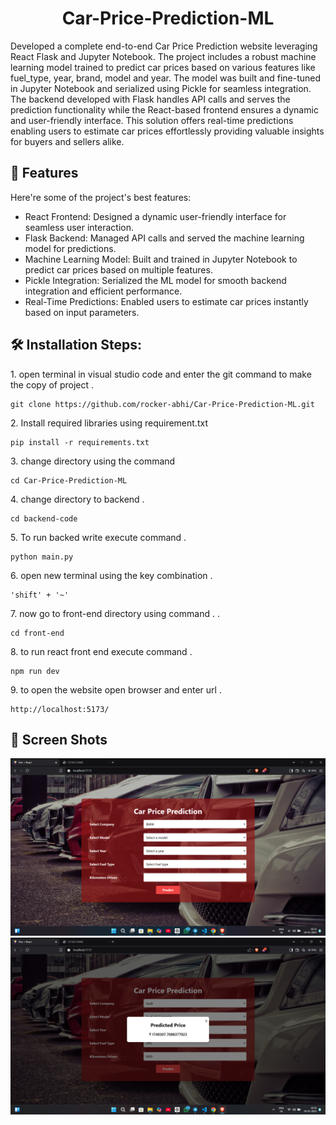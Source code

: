 <h1 align="center" id="title">Car-Price-Prediction-ML</h1>

<p id="description">Developed a complete end-to-end Car Price Prediction website leveraging React Flask and Jupyter Notebook. The project includes a robust machine learning model trained to predict car prices based on various features like fuel_type, year,  brand, model and year. The model was built and fine-tuned in Jupyter Notebook and serialized using Pickle for seamless integration. The backend developed with Flask handles API calls and serves the prediction functionality while the React-based frontend ensures a dynamic and user-friendly interface. This solution offers real-time predictions enabling users to estimate car prices effortlessly providing valuable insights for buyers and sellers alike.</p>

  
  
<h2>🧐 Features</h2>

Here're some of the project's best features:

*   React Frontend: Designed a dynamic user-friendly interface for seamless user interaction.
*   Flask Backend: Managed API calls and served the machine learning model for predictions.
*   Machine Learning Model: Built and trained in Jupyter Notebook to predict car prices based on multiple features.
*   Pickle Integration: Serialized the ML model for smooth backend integration and efficient performance.
*   Real-Time Predictions: Enabled users to estimate car prices instantly based on input parameters.

<h2>🛠️ Installation Steps:</h2>

<p>1. open terminal in visual studio code and enter the git command to make the copy of project .</p>

```
git clone https://github.com/rocker-abhi/Car-Price-Prediction-ML.git
```

<p>2. Install required libraries using requirement.txt </p>

```
pip install -r requirements.txt
```

<p>3. change directory using the command</p>

```
cd Car-Price-Prediction-ML
```

<p>4. change directory to backend .</p>

```
cd backend-code
```

<p>5. To run backed write execute command .</p>

```
python main.py
```

<p>6. open new terminal using the key combination .</p>

```
'shift' + '~'
```

<p>7. now go to front-end directory using command . .</p>

```
cd front-end
```

<p>8. to run react front end execute command .</p>

```
npm run dev
```

<p>9. to open the website open browser and enter url .</p>

```
http://localhost:5173/
```

<h2>🧐 Screen Shots </h2>

<img src="Screen Shot/ss_1.png" alt="Screenshot" />
<img src="Screen Shot/ss_2.png" alt="Screenshot" />
